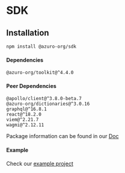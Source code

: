 # SDK

## Installation

```
npm install @azuro-org/sdk
```

#### Dependencies

```
@azuro-org/toolkit@^4.4.0
```

#### Peer Dependencies

```
@apollo/client@^3.8.0-beta.7
@azuro-org/dictionaries@^3.0.16
graphql@^16.8.1
react@^18.2.0
viem@^2.21.7
wagmi@^2.12.11
```

Package information can be found in our [Doc](https://gem.azuro.org/sdk/overview)

#### Example
Check our [example project](https://github.com/Azuro-protocol/example-app)
